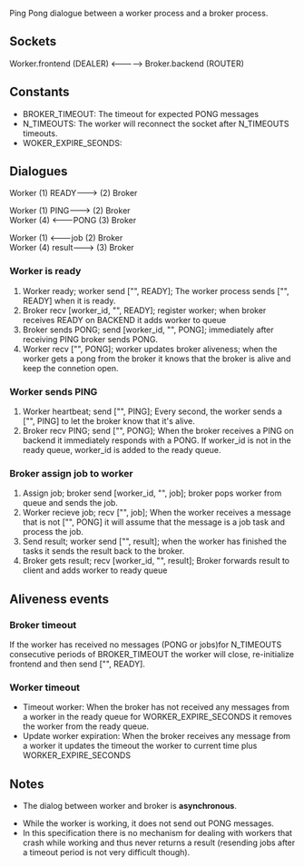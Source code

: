 Ping Pong dialogue between a worker process and a broker process. 

## Sockets
Worker.frontend (DEALER) <-----> Broker.backend (ROUTER)

## Constants

* BROKER_TIMEOUT: The timeout for expected PONG messages
* N_TIMEOUTS: The worker will reconnect the socket after N_TIMEOUTS timeouts.
* WOKER_EXPIRE_SEONDS:


## Dialogues

Worker  (1) READY--->      (2)    Broker

Worker  (1) PING--->       (2)    Broker<br/>
Worker  (4)     <---PONG   (3)    Broker

Worker  (1)     <---job    (2)    Broker<br/>
Worker  (4) result--->     (3)    Broker
<!-- Worker       <---EXIT    Broker -->

### Worker is ready
1) Worker ready; worker send ["", READY]; The worker process sends ["", READY] when it is ready. 
2) Broker recv [worker_id, "", READY]; register worker; when broker receives READY on BACKEND it adds worker to queue
3) Broker sends PONG; send [worker_id, "", PONG]; immediately after receiving PING broker sends PONG.
4) Worker recv ["", PONG]; worker updates broker aliveness; when the worker gets a pong from the broker it knows that the broker is alive and keep the connetion open.

### Worker sends PING
1) Worker heartbeat; send ["", PING]; Every second, the worker sends a ["", PING] to let the broker know that it's alive. 
2) Broker recv PING; send ["", PONG]; When the broker receives a PING on backend it immediately responds with a PONG. If worker_id is not in the ready queue, worker_id is added to the ready queue.

### Broker assign job to worker
1) Assign job; broker send [worker_id, "", job]; broker pops worker from queue and sends the job.
2) Worker recieve job; recv ["", job]; When the worker receives a message that is not ["", PONG] it will assume that the message is a job task and process the job.   
3) Send result; worker send ["", result]; when the worker has finished the tasks it sends the result back to the broker.
4) Broker gets result; recv [worker_id, "", result]; Broker forwards result to client and adds worker to ready queue 

## Aliveness events
### Broker timeout
If the worker has received no messages (PONG or jobs)for N_TIMEOUTS consecutive periods of BROKER_TIMEOUT the worker will close, re-initialize frontend and then send ["", READY].

### Worker timeout
* Timeout worker: When the broker has not received any messages from a worker in the ready queue for WORKER_EXPIRE_SECONDS it removes the worker from the ready queue.
* Update worker expiration: When the broker receives any message from a worker it updates the timeout the worker to current time plus WORKER_EXPIRE_SECONDS

<!-- * Worker exit; recv ["", EXIT]; If the worker receives exit message it will exit the process.  -->





<!-- ### Broker -->


<!-- * Kill worker; send [worker_id, "", EXIT]; broker removes worker from queue and sends exit message.  -->

## Notes
* The dialog between worker and broker is **asynchronous**.
<!-- When the broker send EXIT to a worker, the worker does not send an acknowledgement. Hence the broker does not contain state infomation about the worker. -->
* While the worker is working, it does not send out PONG messages. 
* In this specification there is no mechanism for dealing with workers that crash while working and thus never returns a result (resending jobs after a timeout period is not very difficult though).
